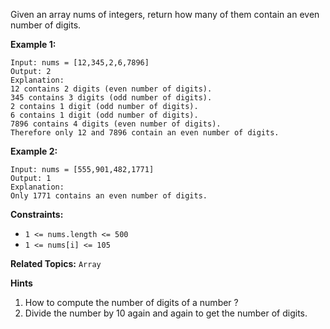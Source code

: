 Given an array nums of integers, return how many of them contain an even number of digits.

 

**Example 1:**
```
Input: nums = [12,345,2,6,7896]
Output: 2
Explanation: 
12 contains 2 digits (even number of digits). 
345 contains 3 digits (odd number of digits). 
2 contains 1 digit (odd number of digits). 
6 contains 1 digit (odd number of digits). 
7896 contains 4 digits (even number of digits). 
Therefore only 12 and 7896 contain an even number of digits.
```
**Example 2:**
```
Input: nums = [555,901,482,1771]
Output: 1 
Explanation: 
Only 1771 contains an even number of digits.
```

**Constraints:**

* ```1 <= nums.length <= 500```
* ```1 <= nums[i] <= 105```

**Related Topics:** ```Array```

**Hints**
1. How to compute the number of digits of a number ?
2. Divide the number by 10 again and again to get the number of digits.
